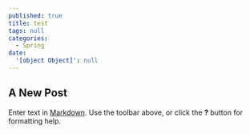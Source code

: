 ```yaml
---
published: true
title: test
tags: null
categories:
  - Spring
date:
  '[object Object]': null
---
```

## A New Post

Enter text in [Markdown](http://daringfireball.net/projects/markdown/). Use the toolbar above, or click the **?** button for formatting help.

